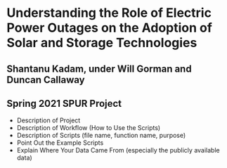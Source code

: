 # Understanding the Role of Electric Power Outages on the Adoption of Solar and Storage Technologies
## Shantanu Kadam, under Will Gorman and Duncan Callaway 
## Spring 2021 SPUR Project

* Description of Project
* Description of Workflow (How to Use the Scripts)
* Description of Scripts (file name, function name, purpose)
* Point Out the Example Scripts
* Explain Where Your Data Came From (especially the publicly available data)
